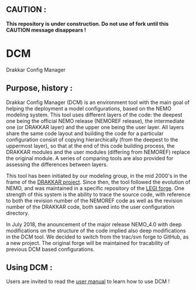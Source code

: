 ## CAUTION :
**This repository is under construction. Do not use of fork until this CAUTION message disappears !**

# DCM
Drakkar Config Manager

## Purpose, history :
Drakkar Config Manager (DCM) is an environment tool with the main goal of helping the deployment a model configurations, based on the NEMO modeling system. This tool uses different layers of the code: the deepest one being the official NEMO release (NEMOREF release), the intermediate one (or DRAKKAR layer)  and the upper one being the user layer. All layers share the same code layout and building the code for a particular configuration consist of copying hierarchically (from the deepest to the uppermost layer), so that at the end of this code building process, the DRAKKAR modules and the user modules (differing from  NEMOREF) replace the original module.  A series of comparing tools are also provided for assessing the differences between layers. 

This tool has been initiated by our modeling group, in the mid 2000's in the frame of the [DRAKKAR project](https://www.drakkar-ocean.eu/). Since then, the tool followed the evolution of NEMO, and was maintained in a specific repository of the [LEGI forge](https://servforge.legi.grenoble-inp.fr/projects/DCM). One strength of this system is the ability to trace the source code, with reference to both the revision number of the NEMOREF code as well as the revision number of the DRAKKAR code, both saved into the user configuration directory. 

In July 2018, the anouncement of the major release NEMO_4.0 with deep modifications on the structure of the code implied also deep modifications in the DCM tool.  We decided to switch from the trac/svn forge to GitHub, as a new project.  The original forge will be maintained for tracability of previous DCM based configurations. 

## Using DCM :
  Users are invited to read the [user manual](DOC/user_manual.md) to learn how to use DCM !

